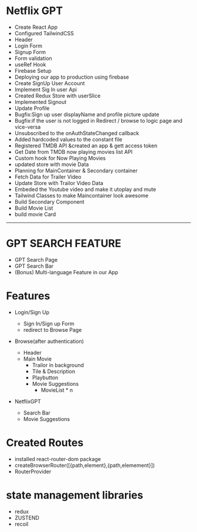 # Netflix GPT
- Create React App
- Configured TailwindCSS
- Header
- Login Form
- Signup Form
- Form validation
- useRef Hook
- Firebase Setup
- Deploying our app to production using firebase
- Create SignUp User Account
- Implement Sig In user Api
- Created Redux Store with userSlice
- Implemented Signout
- Update Profile 
- Bugfix:Sign up user displayName and profile picture update
- Bugfix:if the user is not logged in Redirect / browse to logic page     and  vice-versa
- Unsubscribed to the onAuthStateChanged callback
- Added hardcoded values to the constant file
- Registered TMDB API &created an app & gett access token
- Get Date from TMDB now playing movies list  API
- Custom hook for Now Playing Movies
- updated store with movie Data
- Planning for MainContainer & Secondary container
- Fetch Data for Trailer Video
- Update Store with Trailor Video Data
- Embeded the Youtube video and make it utoplay and mute
- Tailwind Classes to make Maincontainer look awesome
- Build Secondary Component
- Build Movie List
- build movie Card

----------------------------------
# GPT SEARCH FEATURE
- GPT Search Page
- GPT Search Bar
- (Bonus) Multi-language Feature in our App


# Features
- Login/Sign Up
  - Sign In/Sign up Form
  - redirect to Browse Page


- Browse(after authentication)
  - Header
  - Main Movie
    - Trailor in background
    - Tile & Description
    - Playbutton
    - Movie Suggestions
      - MovieList * n

- NetflixGPT
  - Search Bar
  - Movie Suggestions

# Created Routes
 - installed react-router-dom package
 - createBrowserRouter([{path,element},{path,elemement}])
 - RouterProvider

# state management libraries
  - redux
  - ZUSTEND
  - recoil

